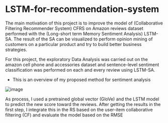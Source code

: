 # LSTM-for-recommendation-system
The main motivation of this project is to improve the model of (Collaborative Filtering Recommender System) CFRS on Amazon reviews dataset performed with the (Long-short term Memory Sentiment Analysis) LSTM-SA. 
The result of the SA can be visualized to perform opinion mining of customers on a particular product and try to build better business strategies. 

For this project, the exploratory Data Analysis was carried out on the amazon cell phone and accessories dataset and sentence-level sentiment classification was performed on each and every review using LSTM-SA. 

- This is an overview of my proposed method for sentiment analysis



![image](https://user-images.githubusercontent.com/82525775/157233327-f0419e24-8fbe-491f-8bc7-d5fa759a63fb.png)


As process, I used a pretrained global vector (GloVe) and the LSTM model to predict the new score toward the reviews. After getting the results in the first step, I integrate this in the RS based on the user-item collaborative filtering (CF) and evaluate the model based on the RMSE


